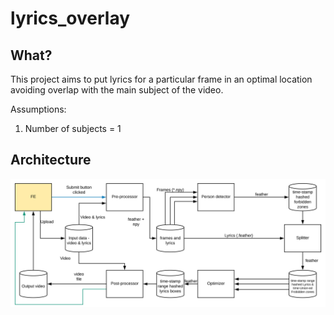 # lyrics_overlay

## What?

This project aims to put lyrics for a particular frame in an optimal location avoiding 
overlap with the main subject of the video.

Assumptions:
1. Number of subjects = 1

## Architecture

![flow](./docs/flow.svg)